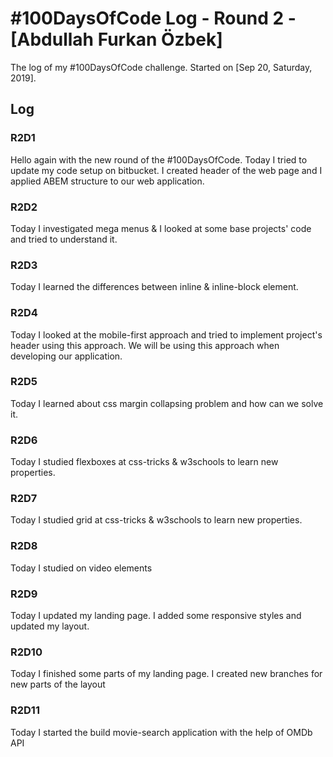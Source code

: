# #100DaysOfCode Log - Round 2 - [Abdullah Furkan Özbek]

The log of my #100DaysOfCode challenge. Started on [Sep 20, Saturday, 2019].

## Log

### R2D1

Hello again with the new round of the #100DaysOfCode. Today I tried to update my code setup on bitbucket. I created header of the web page and I applied ABEM structure to our web application.

### R2D2

Today I investigated mega menus & I looked at some base projects' code and tried to understand it.

### R2D3

Today I learned the differences between inline & inline-block element.

### R2D4

Today I looked at the mobile-first approach and tried to implement project's header using this approach. We will be using this approach when developing our application.

### R2D5

Today I learned about css margin collapsing problem and how can we solve it.

### R2D6

Today I studied flexboxes at css-tricks & w3schools to learn new properties.

### R2D7

Today I studied grid at css-tricks & w3schools to learn new properties.

### R2D8

Today I studied on video elements

### R2D9

Today I updated my landing page. I added some responsive styles and updated my layout.

### R2D10

Today I finished some parts of my landing page. I created new branches for new parts of the layout

### R2D11

Today I started the build movie-search application with the help of OMDb API

